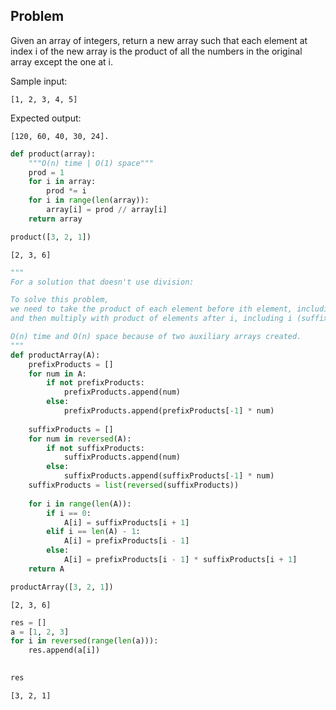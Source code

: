 ## Problem
Given an array of integers, return a new array such that each element at index i of the new array is the product of all the numbers in the original array except the one at i.

Sample input:

```
[1, 2, 3, 4, 5]
```

Expected output:

```
[120, 60, 40, 30, 24].
```


```python
def product(array):
    """O(n) time | O(1) space"""
    prod = 1
    for i in array:
        prod *= i
    for i in range(len(array)):
        array[i] = prod // array[i]
    return array   
```


```python
product([3, 2, 1])
```




    [2, 3, 6]




```python
"""
For a solution that doesn't use division:

To solve this problem,
we need to take the product of each element before ith element, including i (prefix products) 
and then multiply with product of elements after i, including i (suffix products).

O(n) time and O(n) space because of two auxiliary arrays created.
"""
def productArray(A):
    prefixProducts = []
    for num in A:
        if not prefixProducts:
            prefixProducts.append(num)
        else:
            prefixProducts.append(prefixProducts[-1] * num)
    
    suffixProducts = []
    for num in reversed(A):
        if not suffixProducts:
            suffixProducts.append(num)
        else:
            suffixProducts.append(suffixProducts[-1] * num)
    suffixProducts = list(reversed(suffixProducts))
    
    for i in range(len(A)):
        if i == 0:
            A[i] = suffixProducts[i + 1]
        elif i == len(A) - 1:
            A[i] = prefixProducts[i - 1]
        else:
            A[i] = prefixProducts[i - 1] * suffixProducts[i + 1]
    return A
```


```python
productArray([3, 2, 1])
```




    [2, 3, 6]




```python
res = []
a = [1, 2, 3]
for i in reversed(range(len(a))):
    res.append(a[i])
    
```


```python
res

```




    [3, 2, 1]


